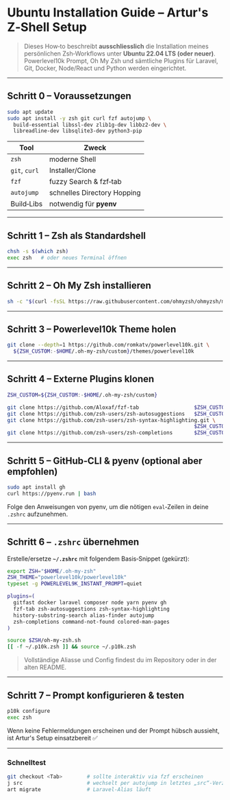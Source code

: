 # Ubuntu Installation Guide – Artur's Z‑Shell Setup

> Dieses How‑to beschreibt **ausschliesslich** die Installation meines persönlichen Zsh‑Workflows unter **Ubuntu 22.04 LTS (oder neuer)**.
> Powerlevel10k Prompt, Oh My Zsh und sämtliche Plugins für Laravel, Git, Docker, Node/React und Python werden eingerichtet.

---

## Schritt 0 – Voraussetzungen

```bash
sudo apt update
sudo apt install -y zsh git curl fzf autojump \
  build-essential libssl-dev zlib1g-dev libbz2-dev \
  libreadline-dev libsqlite3-dev python3-pip
```

| Tool          | Zweck                       |
| ------------- | --------------------------- |
| `zsh`         | moderne Shell               |
| `git`, `curl` | Installer/Clone             |
| `fzf`         | fuzzy Search & fzf‑tab      |
| `autojump`    | schnelles Directory Hopping |
| Build‑Libs    | notwendig für **pyenv**     |

---

## Schritt 1 – Zsh als Standardshell

```bash
chsh -s $(which zsh)
exec zsh   # oder neues Terminal öffnen
```

---

## Schritt 2 – Oh My Zsh installieren

```bash
sh -c "$(curl -fsSL https://raw.githubusercontent.com/ohmyzsh/ohmyzsh/master/tools/install.sh)"
```

---

## Schritt 3 – Powerlevel10k Theme holen

```bash
git clone --depth=1 https://github.com/romkatv/powerlevel10k.git \
  ${ZSH_CUSTOM:-$HOME/.oh-my-zsh/custom}/themes/powerlevel10k
```

---

## Schritt 4 – Externe Plugins klonen

```bash
ZSH_CUSTOM=${ZSH_CUSTOM:-$HOME/.oh-my-zsh/custom}

git clone https://github.com/Aloxaf/fzf-tab                  $ZSH_CUSTOM/plugins/fzf-tab
git clone https://github.com/zsh-users/zsh-autosuggestions   $ZSH_CUSTOM/plugins/zsh-autosuggestions
git clone https://github.com/zsh-users/zsh-syntax-highlighting.git \
                                                             $ZSH_CUSTOM/plugins/zsh-syntax-highlighting
git clone https://github.com/zsh-users/zsh-completions       $ZSH_CUSTOM/plugins/zsh-completions
```

---

## Schritt 5 – GitHub‑CLI & pyenv (optional aber empfohlen)

```bash
sudo apt install gh
curl https://pyenv.run | bash
```

Folge den Anweisungen von pyenv, um die nötigen `eval`‑Zeilen in deine `.zshrc` aufzunehmen.

---

## Schritt 6 – `.zshrc` übernehmen

Erstelle/ersetze **`~/.zshrc`** mit folgendem Basis‑Snippet (gekürzt):

```zsh
export ZSH="$HOME/.oh-my-zsh"
ZSH_THEME="powerlevel10k/powerlevel10k"
typeset -g POWERLEVEL9K_INSTANT_PROMPT=quiet

plugins=(
  gitfast docker laravel composer node yarn pyenv gh
  fzf-tab zsh-autosuggestions zsh-syntax-highlighting
  history-substring-search alias-finder autojump
  zsh-completions command-not-found colored-man-pages
)

source $ZSH/oh-my-zsh.sh
[[ -f ~/.p10k.zsh ]] && source ~/.p10k.zsh
```

> Vollständige Aliasse und Config findest du im Repository oder in der alten README.

---

## Schritt 7 – Prompt konfigurieren & testen

```bash
p10k configure
exec zsh
```

Wenn keine Fehlermeldungen erscheinen und der Prompt hübsch aussieht, ist Artur's Setup einsatzbereit ✅

---

### Schnelltest

```bash
git checkout <Tab>        # sollte interaktiv via fzf erscheinen
j src                     # wechselt per autojump in letztes „src“‑Verzeichnis
art migrate               # Laravel‑Alias läuft
```
